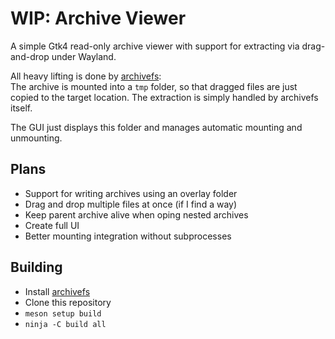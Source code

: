 # WIP: Archive Viewer

A simple Gtk4 read-only archive viewer with support for extracting via drag-and-drop under Wayland.

All heavy lifting is done by [archivefs](https://github.com/bugnano/archivefs):  
The archive is mounted into a `tmp` folder, so that dragged files are just copied to the target location. The extraction is simply handled by archivefs itself.

The GUI just displays this folder and manages automatic mounting and unmounting.

## Plans

- Support for writing archives using an overlay folder
- Drag and drop multiple files at once (if I find a way)
- Keep parent archive alive when oping nested archives
- Create full UI
- Better mounting integration without subprocesses

##  Building

- Install [archivefs](https://github.com/bugnano/archivefs)
- Clone this repository
- `meson setup build`
- `ninja -C build all`
